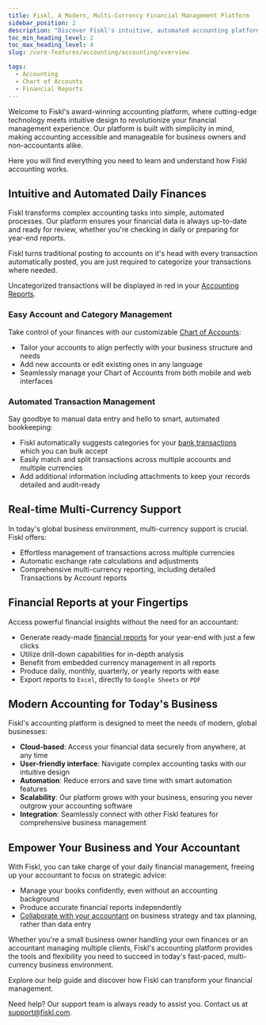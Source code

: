 ```yaml
---
title: Fiskl, A Modern, Multi-Currency Financial Management Platform
sidebar_position: 2
description: "Discover Fiskl's intuitive, automated accounting platform designed for non-accountants. Manage your finances effortlessly with real-time, multi-currency support."
toc_min_heading_level: 2
toc_max_heading_level: 4
slug: /core-features/accounting/accounting/overview

tags:
  - Accounting
  - Chart of Accounts
  - Financial Reports
---
```


Welcome to Fiskl's award-winning accounting platform, where cutting-edge technology meets intuitive design to revolutionize your financial management experience. Our platform is built with simplicity in mind, making accounting accessible and manageable for business owners and non-accountants alike.

Here you will find everything you need to learn and understand how Fiskl accounting works.

## Intuitive and Automated Daily Finances

Fiskl transforms complex accounting tasks into simple, automated processes. Our platform ensures your financial data is always up-to-date and ready for review, whether you're checking in daily or preparing for year-end reports.

Fiskl turns traditional posting to accounts on it's head with every transaction automatically posted, you are just required to categorize your transactions where needed.

Uncategorized transactions will be displayed in red in your [Accounting Reports](/docs/category/reports).

### Easy Account and Category Management

Take control of your finances with our customizable [Chart of Accounts](./chart-of-accounts.md):

- Tailor your accounts to align perfectly with your business structure and needs
- Add new accounts or edit existing ones in any language
- Seamlessly manage your Chart of Accounts from both mobile and web interfaces

### Automated Transaction Management

Say goodbye to manual data entry and hello to smart, automated bookkeeping:

- Fiskl automatically suggests categories for your [bank transactions](/docs/category/integrations) which you can bulk accept
- Easily match and split transactions across multiple accounts and multiple currencies
- Add additional information including attachments to keep your records detailed and audit-ready

## Real-time Multi-Currency Support

In today's global business environment, multi-currency support is crucial. Fiskl offers:

- Effortless management of transactions across multiple currencies
- Automatic exchange rate calculations and adjustments
- Comprehensive multi-currency reporting, including detailed Transactions by Account reports

## Financial Reports at your Fingertips

Access powerful financial insights without the need for an accountant:

- Generate ready-made [financial reports](/docs/category/reports) for your year-end with just a few clicks
- Utilize drill-down capabilities for in-depth analysis
- Benefit from embedded currency management in all reports
- Produce daily, monthly, quarterly, or yearly reports with ease
- Export reports to `Excel`, directly to `Google Sheets` or `PDF`

## Modern Accounting for Today's Business

Fiskl's accounting platform is designed to meet the needs of modern, global businesses:

- **Cloud-based**: Access your financial data securely from anywhere, at any time
- **User-friendly interface**: Navigate complex accounting tasks with our intuitive design
- **Automation**: Reduce errors and save time with smart automation features
- **Scalability**: Our platform grows with your business, ensuring you never outgrow your accounting software
- **Integration**: Seamlessly connect with other Fiskl features for comprehensive business management

## Empower Your Business and Your Accountant

With Fiskl, you can take charge of your daily financial management, freeing up your accountant to focus on strategic advice:

- Manage your books confidently, even without an accounting background
- Produce accurate financial reports independently
- [Collaborate with your accountant](/docs/category/accountant-portal) on business strategy and tax planning, rather than data entry

Whether you're a small business owner handling your own finances or an accountant managing multiple clients, Fiskl's accounting platform provides the tools and flexibility you need to succeed in today's fast-paced, multi-currency business environment.

Explore our help guide and discover how Fiskl can transform your financial management.

Need help? Our support team is always ready to assist you. Contact us at [support@fiskl.com](mailto:support@fiskl.com).
